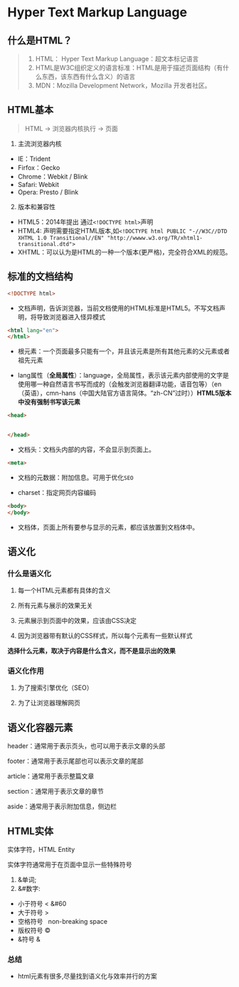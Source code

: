 # Hyper Text Markup Language
## 什么是HTML？

> 1. HTML： Hyper Text Markup Language：超文本标记语言
> 2. HTML是W3C组织定义的语言标准：HTML是用于描述页面结构（有什么东西，该东西有什么含义）的语言
> 3. MDN：Mozilla Development Network，Mozilla 开发者社区。


## HTML基本

> HTML -> 浏览器内核执行 -> 页面

1. 主流浏览器内核

 - IE：Trident
 - Firfox：Gecko
 - Chrome：Webkit / Blink
 - Safari: Webkit
 - Opera: Presto / Blink

2. 版本和兼容性

- HTML5：2014年提出 通过`<!DOCTYPE html>`声明
- HTML4: 声明需要指定HTML版本,如`<!DOCTYPE html PUBLIC "-//W3C//DTD XHTML 1.0 Transitional//EN" "http://wwww.w3.org/TR/xhtml1-transitional.dtd">`
- XHTML：可以认为是HTML的一种一个版本(更严格)，完全符合XML的规范。


## 标准的文档结构

```html
<!DOCTYPE html>
```
- 文档声明，告诉浏览器，当前文档使用的HTML标准是HTML5。不写文档声明，将导致浏览器进入怪异模式

```html
<html lang="en">
</html>
```
- 根元素：一个页面最多只能有一个，并且该元素是所有其他元素的父元素或者祖先元素

- lang属性（**全局属性**）：language，全局属性，表示该元素内部使用的文字是使用哪一种自然语言书写而成的（会触发浏览器翻译功能，语音包等）（en（英语），cmn-hans（中国大陆官方语言简体。“zh-CN”过时））**HTML5版本中没有强制书写该元素**

```html
<head>
   

</head>
```

- 文档头：文档头内部的内容，不会显示到页面上。

```html
<meta>
```

- 文档的元数据：附加信息。可用于优化`SEO`

- charset：指定网页内容编码

```html
<body>
</body>
```

- 文档体，页面上所有要参与显示的元素，都应该放置到文档体中。

## 语义化

### 什么是语义化

1. 每一个HTML元素都有具体的含义 

2. 所有元素与展示的效果无关

3. 元素展示到页面中的效果，应该由CSS决定

4. 因为浏览器带有默认的CSS样式，所以每个元素有一些默认样式

**选择什么元素，取决于内容是什么含义，而不是显示出的效果**

### 语义化作用

1. 为了搜索引擎优化（SEO）

2. 为了让浏览器理解网页

## 语义化容器元素

header：通常用于表示页头，也可以用于表示文章的头部

footer：通常用于表示尾部也可以表示文章的尾部

article：通常用于表示整篇文章

section：通常用于表示文章的章节

aside：通常用于表示附加信息，侧边栏

## HTML实体

实体字符，HTML Entity

实体字符通常用于在页面中显示一些特殊符号

1. &单词;
2. &#数字:

- 小于符号 &lt;   &#60
- 大于符号 &gt;
- 空格符号 &nbsp; non-breaking space
- 版权符号 &copy;
- &符号 &amp;


### 总结

- html元素有很多,尽量找到语义化与效率并行的方案
